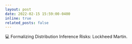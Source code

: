 ```yaml
---
layout: post
date: 2022-02-15 15:59:00-0400
inline: true
related_posts: false
---
```


:computer: Formalizing Distribution Inference Risks: Lockheed Martin.
